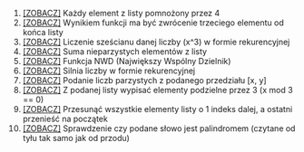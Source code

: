 1. [[ZOBACZ]](./01.ml) Każdy element z listy pomnożony przez 4
2. [[ZOBACZ]](./02.ml) Wynikiem funkcji ma być zwrócenie trzeciego elementu od końca listy
3. [[ZOBACZ]](./03.ml) Liczenie sześcianu danej liczby (x^3) w formie rekurencyjnej
4. [[ZOBACZ]](./04.ml) Suma nieparzystych elementów z listy
5. [[ZOBACZ]](./05.ml) Funkcja NWD (Największy Wspólny Dzielnik)
6. [[ZOBACZ]](./06.ml) Silnia liczby w formie rekurencyjnej
7. [[ZOBACZ]](./07.ml) Podanie liczb parzystych z podanego przedziału [x, y]
8. [[ZOBACZ]](./08.ml) Z podanej listy wypisać elementy podzielne przez 3 (x mod 3 == 0)
9. [[ZOBACZ]](./09.ml) Przesunąć wszystkie elementy listy o 1 indeks dalej, a ostatni przenieść na początek
10. [[ZOBACZ]](./10.ml) Sprawdzenie czy podane słowo jest palindromem (czytane od tyłu tak samo jak od przodu)
